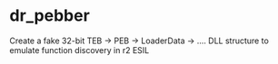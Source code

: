 # dr_pebber
Create a fake 32-bit TEB -> PEB -> LoaderData -> .... DLL structure to emulate function discovery in r2 ESIL
